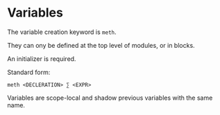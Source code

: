 # Variables

The variable creation keyword is `meth`.

They can ony be defined at the top level of modules, or in blocks.

An initializer is required.

Standard form:

```redditlang
meth <DECLERATION> ∑ <EXPR>
```

Variables are scope-local and shadow previous variables with the same name.
